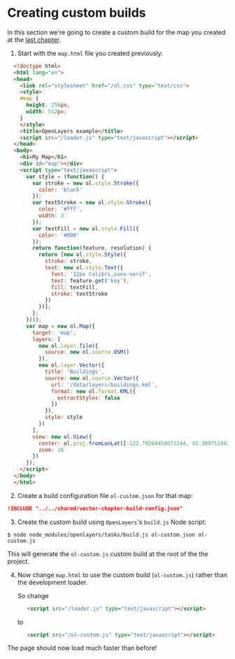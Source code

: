 # Creating custom builds

In this section we're going to create a custom build for the map you created at
the [last chapter](../vector/style.md).

1. Start with the `map.html` file you created previously:

  ```html
    <!doctype html>
    <html lang="en">
    <head>
      <link rel="stylesheet" href="/ol.css" type="text/css">
      <style>
      #map {
        height: 256px;
        width: 512px;
      }
      </style>
      <title>OpenLayers example</title>
      <script src="/loader.js" type="text/javascript"></script>
    </head>
    <body>
      <h1>My Map</h1>
      <div id="map"></div>
      <script type="text/javascript">
        var style = (function() {
          var stroke = new ol.style.Stroke({
            color: 'black'
          });
          var textStroke = new ol.style.Stroke({
            color: '#fff',
            width: 3
          });
          var textFill = new ol.style.Fill({
            color: '#000'
          });
          return function(feature, resolution) {
            return [new ol.style.Style({
              stroke: stroke,
              text: new ol.style.Text({
                font: '12px Calibri,sans-serif',
                text: feature.get('key'),
                fill: textFill,
                stroke: textStroke
              })
            })];
          };
        })();
        var map = new ol.Map({
          target: 'map',
          layers: [
            new ol.layer.Tile({
              source: new ol.source.OSM()
            }),
            new ol.layer.Vector({
              title: 'Buildings',
              source: new ol.source.Vector({
                url: '/data/layers/buildings.kml',
                format: new ol.format.KML({
                  extractStyles: false
                })
              }),
              style: style
            })
          ],
          view: new ol.View({
            center: ol.proj.fromLonLat([-122.79264450073244, 42.30975194250527]),
            zoom: 16
          })
        });
      </script>
    </body>
    </html>
  ```

2. Create a build configuration file `ol-custom.json` for that map:

```json
!INCLUDE "../../shared/vector-chapter-build-config.json"
```

3. Create the custom build using `OpenLayers`'s `build.js` Node script:

  ```shell
  $ node node_modules/openlayers/tasks/build.js ol-custom.json ol-custom.js
  ```

  This will generate the `ol-custom.js` custom build at the root of the
  the project.

4. Now change `map.html` to use the custom build (`ol-custom.js`) rather
   than the development loader.

   So change

   ```html
      <script src="/loader.js" type="text/javascript"></script>
   ```

   to

   ```html
      <script src="/ol-custom.js" type="text/javascript"></script>
   ```

The page should now load much faster than before!

